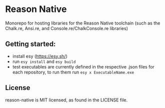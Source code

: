 # Reason Native

Monorepo for hosting libraries for the Reason Native toolchain (such as the Chalk.re, Ansi.re, and Console.re/ChalkConsole.re libraries)

## Getting started:
* install esy (https://esy.sh/)
* run ```esy install``` and ```esy build```
* test executables are currently defined in the respective .json files for each repository, to run them run ```esy x ExecutableName.exe```
  
## License
reason-native is MIT licensed, as found in the LICENSE file.
